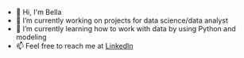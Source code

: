 - 👋 Hi, I'm Bella
- 🔭 I’m currently working on projects for data science/data analyst
- 🌱 I’m currently learning how to work with data by using Python and modeling
- 📫 Feel free to reach me at <a href="www.linkedin.com/in/ain-nabila-mohd-rozi-397626208/">LinkedIn</a>
